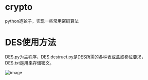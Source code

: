 # crypto
python造轮子，实现一些常用密码算法
# DES使用方法   
DES.py为主程序，DES.destruct.py是DES所需的各种表或盒或移位要求，DES.txt是用来存储密文。

![image](https://github.com/birdmanwings/crypto/raw/master/images/test.png)

